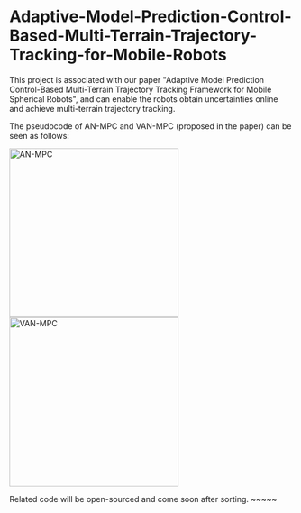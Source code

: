 # Adaptive-Model-Prediction-Control-Based-Multi-Terrain-Trajectory-Tracking-for-Mobile-Robots
This project is associated with our paper "Adaptive Model Prediction Control-Based Multi-Terrain Trajectory Tracking Framework for Mobile Spherical Robots", and can enable the robots obtain uncertainties online and achieve multi-terrain trajectory tracking. 

The pseudocode of AN-MPC and VAN-MPC (proposed in the paper) can be seen as follows:

<img height="300" alt="AN-MPC" src="https://user-images.githubusercontent.com/52565676/224931874-f3cb93b0-bdb6-44f3-bc28-cde5c7540617.png">    <img height="300" alt="VAN-MPC" src="https://user-images.githubusercontent.com/52565676/224931890-6c5420c6-a9df-440b-b77d-b0336871095a.png">

Related code will be open-sourced and come soon after sorting. ~~~~~

